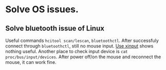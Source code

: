 # Solve OS issues.
## Solve bluetooth issue of Linux

Useful commands `hcitool scan/lescan`, `bluetoothctl`. After successfuly connect through `bluetoothctl`, still no mouse input. [Use xinput](https://ubuntuforums.org/showthread.php?t=2142366) shows nothing useful. Another place to check input device is `cat proc/bus/input/devices`. After power off/on the mouse and reconnect the mouse, it can work fine.